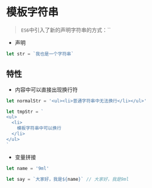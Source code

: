 # 模板字符串

> `ES6`中引入了新的声明字符串的方式：``

- 声明

```javascript
let str = `我也是一个字符串`
```

## 特性

- 内容中可以直接出现换行符

```javascript
let normalStr = '<ul><li>普通字符串中无法换行</li></ul>'

let tmpStr = `
<ul>
  <li>
    模板字符串中可以换行
  </li>
</ul>
`
```

- 变量拼接

```javascript
let name = '9ml'

let say = `大家好，我是${name}` // 大家好，我是9ml
```
